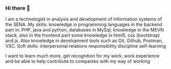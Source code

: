 ### Hi there 👋

<!--
**SLBCPJ/SLBCPJ** is a ✨ _special_ ✨ repository because its `README.md` (this file) appears on your GitHub profile. -->

I am a technologist in analysis and development of information systems of the SENA.
My skills:
knowledge in programming languages in the backend part in: PHP, java and python, databases in MySql, knowledge in the MEVN stack, also in the frontend part some knowledge in html5, css (bootstrap) and js. Also knowledge in development tools such as Git, Github, Postman, VSC.
Soft skills:
interpersonal relations
responsibility 
discipline 
self-learning

I want to learn much more, get recognition for my work, work experience and be able to help contribute to companies with my way of working
